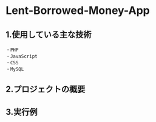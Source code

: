 # Lent-Borrowed-Money-App

## 1.使用している主な技術
```
・PHP
・JavaScript
・CSS
・MySQL 
```
## 2.プロジェクトの概要

## 3.実行例
